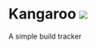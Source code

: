 # Kangaroo ![](https://github.com/marcomarchesi/kangaroo/workflows/PyPI/badge.svg?event=push)



A simple build tracker
